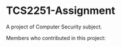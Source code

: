 # TCS2251-Assignment
A project of Computer Security subject.

Members who contributed in this project:
